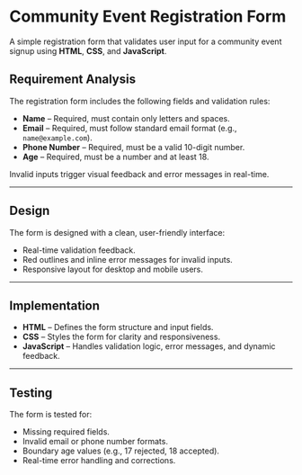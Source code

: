 # Community Event Registration Form

A simple registration form that validates user input for a community event signup using **HTML**, **CSS**, and **JavaScript**.

## Requirement Analysis

The registration form includes the following fields and validation rules:

- **Name** – Required, must contain only letters and spaces.
- **Email** – Required, must follow standard email format (e.g., `name@example.com`).
- **Phone Number** – Required, must be a valid 10-digit number.
- **Age** – Required, must be a number and at least 18.

Invalid inputs trigger visual feedback and error messages in real-time.

---

## Design

The form is designed with a clean, user-friendly interface:

- Real-time validation feedback.
- Red outlines and inline error messages for invalid inputs.
- Responsive layout for desktop and mobile users.

---

## Implementation

- **HTML** – Defines the form structure and input fields.
- **CSS** – Styles the form for clarity and responsiveness.
- **JavaScript** – Handles validation logic, error messages, and dynamic feedback.

---

## Testing

The form is tested for:

- Missing required fields.
- Invalid email or phone number formats.
- Boundary age values (e.g., 17 rejected, 18 accepted).
- Real-time error handling and corrections.

